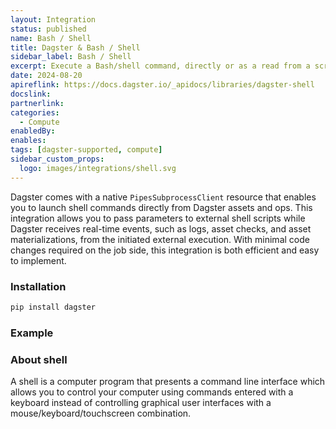 ```yaml
---
layout: Integration
status: published
name: Bash / Shell
title: Dagster & Bash / Shell
sidebar_label: Bash / Shell
excerpt: Execute a Bash/shell command, directly or as a read from a script file.
date: 2024-08-20
apireflink: https://docs.dagster.io/_apidocs/libraries/dagster-shell
docslink:
partnerlink:
categories:
  - Compute
enabledBy:
enables:
tags: [dagster-supported, compute]
sidebar_custom_props:
  logo: images/integrations/shell.svg
---
```


Dagster comes with a native `PipesSubprocessClient` resource that enables you to launch shell commands directly from Dagster assets and ops. This integration allows you to pass parameters to external shell scripts while Dagster receives real-time events, such as logs, asset checks, and asset materializations, from the initiated external execution. With minimal code changes required on the job side, this integration is both efficient and easy to implement.

### Installation

```bash
pip install dagster
```

### Example

<CodeExample path="docs_beta_snippets/docs_beta_snippets/integrations/shell.py" language="python" />

### About shell

A shell is a computer program that presents a command line interface which allows you to control your computer using commands entered with a keyboard instead of controlling graphical user interfaces with a mouse/keyboard/touchscreen combination.
